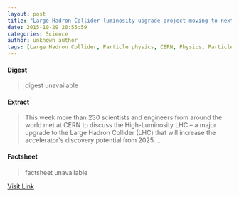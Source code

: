 ```yaml
---
layout: post
title: "Large Hadron Collider luminosity upgrade project moving to next phase"
date: 2015-10-29 20:55:59
categories: Science
author: unknown author
tags: [Large Hadron Collider, Particle physics, CERN, Physics, Particle accelerator, Higgs boson, Physical sciences, Applied and interdisciplinary physics, Science]
---
```



#### Digest
>digest unavailable

#### Extract
>This week more than 230 scientists and engineers from around the world met at CERN to discuss the High-Luminosity LHC – a major upgrade to the Large Hadron Collider (LHC) that will increase the accelerator's discovery potential from 2025....

#### Factsheet
>factsheet unavailable

[Visit Link](http://phys.org/news/2015-10-large-hadron-collider-luminosity-phase.html)


